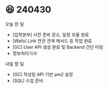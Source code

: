 # 😆 240430

오늘 한 일

* \[입학본부] 사전 준비 장소, 일정 조율 완료
* \[Wafo] Link 연관 관계 메서드 등 작업 완료
* \[GC] User API 생성 완료 및 Backend 간단 미팅
* 정보처리기사

내일 할 일

* \[GC] 작성된 API 기반 pm2 설정
* \[SQL] 수업 준비
